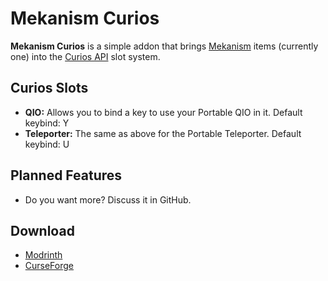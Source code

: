 # Mekanism Curios

**Mekanism Curios** is a simple addon that brings [Mekanism](https://www.curseforge.com/minecraft/mc-mods/mekanism) items (currently one) into the [Curios API](https://www.curseforge.com/minecraft/mc-mods/curios) slot system.

## Curios Slots
- **QIO:** Allows you to bind a key to use your Portable QIO in it. Default keybind: Y
- **Teleporter:** The same as above for the Portable Teleporter. Default keybind: U

## Planned Features
- Do you want more? Discuss it in GitHub.

## Download
- [Modrinth](https://modrinth.com/project/mekanism-curios)
- [CurseForge](https://curseforge.com/minecraft/mc-mods/mekanism-curios)